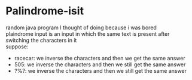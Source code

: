 # Palindrome-isit
random java program I thought of doing because i was bored
<br>
plaindrome input is an input in which the same text is present after switching the characters in it
<br>
suppose:
<br>
- racecar: we inverse the characters and then we get the same answer
- 505: we inverse the characters and then we still get the same answer
- ?%?: we inverse the characters and then we still get the same answer
